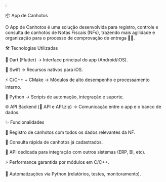 :

📦 App de Canhotos

O App de Canhotos é uma solução desenvolvida para registro, controle e consulta de canhotos de Notas Fiscais (NFs), trazendo mais agilidade e organização para o processo de comprovação de entrega 📑✅.

🛠️ Tecnologias Utilizadas

💙 Dart (Flutter) → Interface principal do app (Android/iOS).

🍎 Swift → Recursos nativos para iOS.

⚡ C/C++ + CMake → Módulos de alto desempenho e processamento interno.

🐍 Python → Scripts de automação, integração e suporte.

🌐 API Backend (📂 API e API.zip) → Comunicação entre o app e o banco de dados.

✨ Funcionalidades

📝 Registro de canhotos com todos os dados relevantes da NF.

🔎 Consulta rápida de canhotos já cadastrados.

🔗 API dedicada para integração com outros sistemas (ERP, BI, etc).

⚡ Performance garantida por módulos em C/C++.

🤖 Automatizações via Python (relatórios, testes, monitoramento).
